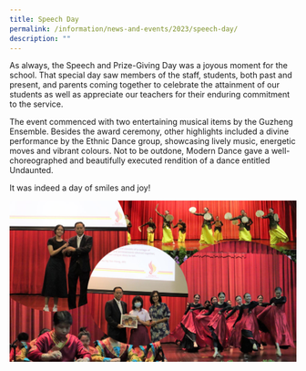 ```yaml
---
title: Speech Day
permalink: /information/news-and-events/2023/speech-day/
description: ""
---
```

<p>As always, the Speech and Prize-Giving Day was a joyous moment for the school. That special day saw members of the staff, students, both past and present, and parents coming together to celebrate the attainment of our students as well as appreciate our teachers for their enduring commitment to the service. 

The event commenced with two entertaining musical items by the Guzheng Ensemble. Besides the award ceremony, other highlights included a divine performance by the Ethnic Dance group, showcasing lively music, energetic moves and vibrant colours. Not to be outdone, Modern Dance gave a well-choreographed and beautifully executed rendition of a dance entitled Undaunted.

It was indeed a day of smiles and joy!
</p>

<img src="/images/Events/2023/Speech Day/speech day collage.png">